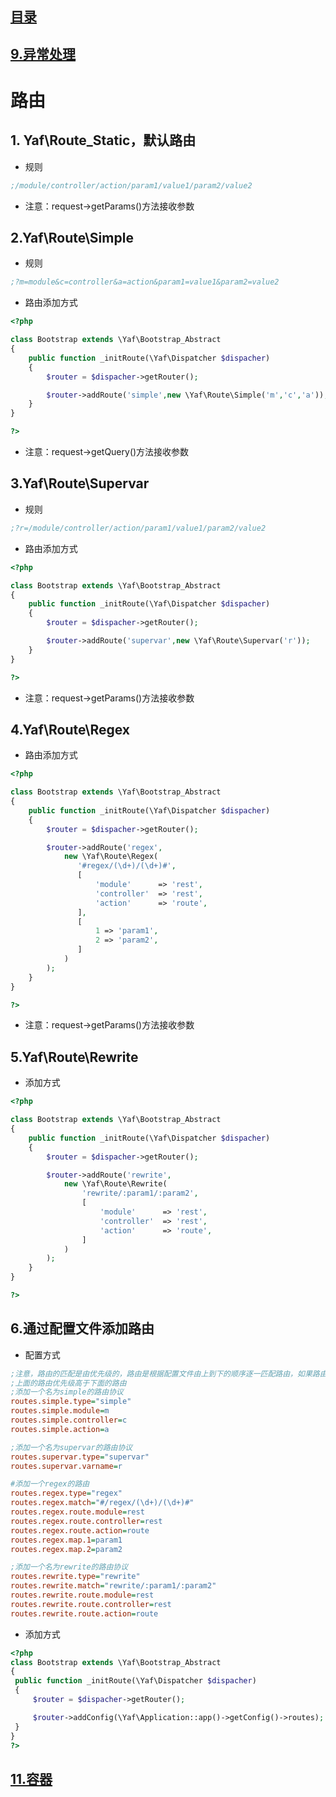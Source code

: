 ## [目录](https://github.com/jhq0113/yafr/blob/master/docs/index.md)

## [9.异常处理](https://github.com/jhq0113/yafr/blob/master/docs/yaf/9.异常处理.md)

# 路由

## 1. Yaf\Route_Static，默认路由
* 规则

```ini
;/module/controller/action/param1/value1/param2/value2
```

* 注意：request->getParams()方法接收参数

## 2.Yaf\Route\Simple 

* 规则
```ini
;?m=module&c=controller&a=action&param1=value1&param2=value2

```

* 路由添加方式

```php
<?php

class Bootstrap extends \Yaf\Bootstrap_Abstract
{
    public function _initRoute(\Yaf\Dispatcher $dispacher)
    {
        $router = $dispacher->getRouter();

        $router->addRoute('simple',new \Yaf\Route\Simple('m','c','a'));
    }
}

?>
```

* 注意：request->getQuery()方法接收参数

## 3.Yaf\Route\Supervar

* 规则
```ini
;?r=/module/controller/action/param1/value1/param2/value2
```

* 路由添加方式
```php
<?php

class Bootstrap extends \Yaf\Bootstrap_Abstract
{
    public function _initRoute(\Yaf\Dispatcher $dispacher)
    {
        $router = $dispacher->getRouter();

        $router->addRoute('supervar',new \Yaf\Route\Supervar('r'));
    }
}

?>
```

* 注意：request->getParams()方法接收参数

## 4.Yaf\Route\Regex

* 路由添加方式
```php
<?php

class Bootstrap extends \Yaf\Bootstrap_Abstract
{
    public function _initRoute(\Yaf\Dispatcher $dispacher)
    {
        $router = $dispacher->getRouter();

        $router->addRoute('regex',
            new \Yaf\Route\Regex(
               '#regex/(\d+)/(\d+)#',
               [
                   'module'      => 'rest',
                   'controller'  => 'rest',
                   'action'      => 'route',
               ],
               [
                   1 => 'param1',
                   2 => 'param2',
               ]
            )
        );
    }
}

?>
```


* 注意：request->getParams()方法接收参数

## 5.Yaf\Route\Rewrite

* 添加方式
```php
<?php

class Bootstrap extends \Yaf\Bootstrap_Abstract
{
    public function _initRoute(\Yaf\Dispatcher $dispacher)
    {
        $router = $dispacher->getRouter();

        $router->addRoute('rewrite',
            new \Yaf\Route\Rewrite(
                'rewrite/:param1/:param2',
                [
                    'module'      => 'rest',
                    'controller'  => 'rest',
                    'action'      => 'route',
                ]
            )
        );
    }
}

?>
```

## 6.通过配置文件添加路由

* 配置方式
```ini
;注意，路由的匹配是由优先级的，路由是根据配置文件由上到下的顺序逐一匹配路由，如果路由一旦匹配成功，后面的路由就不在匹配
;上面的路由优先级高于下面的路由
;添加一个名为simple的路由协议
routes.simple.type="simple"
routes.simple.module=m
routes.simple.controller=c
routes.simple.action=a

;添加一个名为supervar的路由协议
routes.supervar.type="supervar"
routes.supervar.varname=r

#添加一个regex的路由
routes.regex.type="regex"
routes.regex.match="#/regex/(\d+)/(\d+)#"
routes.regex.route.module=rest
routes.regex.route.controller=rest
routes.regex.route.action=route
routes.regex.map.1=param1
routes.regex.map.2=param2

;添加一个名为rewrite的路由协议
routes.rewrite.type="rewrite"
routes.rewrite.match="rewrite/:param1/:param2"
routes.rewrite.route.module=rest
routes.rewrite.route.controller=rest
routes.rewrite.route.action=route
```

* 添加方式
```php
<?php
class Bootstrap extends \Yaf\Bootstrap_Abstract
{
 public function _initRoute(\Yaf\Dispatcher $dispacher)
 {
     $router = $dispacher->getRouter();

     $router->addConfig(\Yaf\Application::app()->getConfig()->routes);
 }
}
?>
```

## [11.容器](https://github.com/jhq0113/yafr/blob/master/docs/yaf/11.容器.md)




